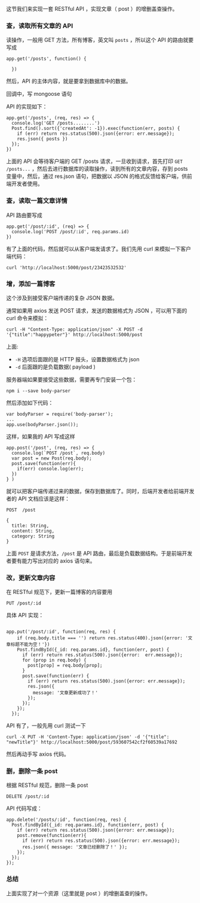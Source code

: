 这节我们来实现一套 RESTful API ，实现文章（ post ）的增删盖查操作。


### 查，读取所有文章的 API

读操作，一般用 GET 方法，所有博客，英文叫 `posts` ，所以这个 API 的路由就要写成

```
app.get('/posts', function() {

  })
```

然后，API 的主体内容，就是要拿到数据库中的数据。


回调中，写 mongoose 语句

API 的实现如下：

```
app.get('/posts', (req, res) => {
  console.log('GET /posts........')
  Post.find().sort({'createdAt': -1}).exec(function(err, posts) {
    if (err) return res.status(500).json({error: err.message});
    res.json({ posts })
  });
})
```

上面的 API 会等待客户端的 GET /posts 请求，一旦收到请求，首先打印 `GET /posts...` ，然后去进行数据库的读取操作，读到所有的文章内容，存到  posts 变量中，然后，通过 res.json 语句，把数据以 JSON 的格式反馈给客户端，供前端开发者使用。


### 查，读取一篇文章详情

API 路由要写成

```
app.get('/post/:id', (req) => {
  console.log('POST /post/:id', req.params.id)
})
```


有了上面的代码，然后就可以从客户端发请求了。我们先用 curl 来模拟一下客户端代码：


```
curl 'http://localhost:5000/post/23423532532'
```


### 增，添加一篇博客

这个涉及到接受客户端传递的复杂 JSON 数据。

通常如果用 axios 发送 POST 请求，发送的数据格式为 JSON ，可以用下面的 curl 命令来模拟：

```
curl -H "Content-Type: application/json" -X POST -d '{"title":"happypeter"}' http://localhost:5000/post
```

上面:

  - `-H` 选项后面跟的是 HTTP 报头，设置数据格式为 json
  - `-d` 后面跟的是负载数据( payload )


服务器端如果要接受这些数据，需要再专门安装一个包：

```
npm i --save body-parser
```

然后添加如下代码：


```
var bodyParser = require('body-parser');
...
app.use(bodyParser.json());
```


这样，如果我的 API 写成这样


```
app.post('/post', (req, res) => {
  console.log(`POST /post`, req.body)
  var post = new Post(req.body);
  post.save(function(err){
    if(err) console.log(err);
  })
} )
```

就可以把客户端传递过来的数据，保存到数据库了。同时，后端开发者给前端开发者的 API 文档应该是这样：

```
POST  /post

{
  title: String,
  content: String,
  category: String
}
```

上面 `POST` 是请求方法，`/post` 是 API 路由，最后是负载数据结构。于是前端开发者要有能力写出对应的 axios 语句来。

### 改，更新文章内容

在 RESTful 规范下，更新一篇博客的内容要用

```
PUT /post/:id
```

具体 API 实现：

```

app.put('/post/:id', function(req, res) {
    if (req.body.title === '') return res.status(400).json({error: '文章标题不能为空！'})
    Post.findById({_id: req.params.id}, function(err, post) {
      if (err) return res.status(500).json({error:  err.message});
      for (prop in req.body) {
        post[prop] = req.body[prop];
      }
      post.save(function(err) {
        if (err) return res.status(500).json({error: err.message});
        res.json({
          message: '文章更新成功了！'
        });
      });
    });
  });
```

API 有了，一般先用 curl 测试一下


```
curl -X PUT -H 'Content-Type: application/json' -d '{"title": "newTitle"}' http://localhost:5000/post/593607542cf2f60539a17692
```

然后再动手写 axios 代码。


### 删，删除一条 post

根据 RESTful 规范，删除一条 post

```
DELETE /post/:id
```

API 代码写成：

```
app.delete('/posts/:id', function(req, res) {
  Post.findById({_id: req.params.id}, function(err, post) {
    if (err) return res.status(500).json({error: err.message});
    post.remove(function(err){
      if (err) return res.status(500).json({error: err.message});
      res.json({ message: '文章已经删除了！' });
    });
  });
});
```

### 总结

上面实现了对一个资源（这里就是 post ）的增删盖查的操作。
